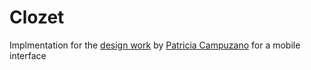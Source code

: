 # Clozet

Implmentation for the [design work](https://www.behance.net/gallery/App-Yohago-Descuentos/4359919) by [Patricia Campuzano](http://www.behance.net/designroot) for a mobile interface
